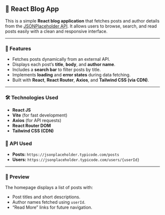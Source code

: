 ## 📰 React Blog App

This is a simple **React blog application** that fetches posts and author details from the [JSONPlaceholder API](https://jsonplaceholder.typicode.com/). It allows users to browse, search, and read posts easily with a clean and responsive interface.

---

### 🚀 Features

* Fetches posts dynamically from an external API.
* Displays each post’s **title**, **body**, and **author name**.
* Includes a **search bar** to filter posts by title.
* Implements **loading** and **error states** during data fetching.
* Built with **React**, **React Router**, **Axios**, and **Tailwind CSS (via CDN)**.

---

### 🛠️ Technologies Used

* **React JS**
* **Vite** (for fast development)
* **Axios** (for API requests)
* **React Router DOM**
* **Tailwind CSS (CDN)**



### 🧠 API Used

* **Posts:** `https://jsonplaceholder.typicode.com/posts`
* **Users:** `https://jsonplaceholder.typicode.com/users/{userId}`

---

### 📸 Preview

The homepage displays a list of posts with:

* Post titles and short descriptions.
* Author names fetched using `userId`.
* “Read More” links for future navigation.




